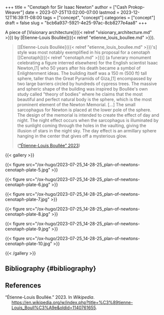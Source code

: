 +++
title = "Cenotaph for Sir Isaac Newton"
author = ["Cash Prokop-Weaver"]
date = 2023-07-25T13:02:00-07:00
lastmod = 2023-12-12T16:39:11-08:00
tags = ["concept", "concept"]
categories = ["concept"]
draft = false
slug = "bcb6a937-5921-4e25-97ac-8cb8277e4aa8"
+++

A piece of [Visionary architecture]({{< relref "visionary_architecture.md" >}}) by [Étienne-Louis Boullée]({{< relref "etienne_louis_boullee.md" >}}).

> [[Étienne-Louis Boullée]({{< relref "etienne_louis_boullee.md" >}})'s] style was most notably exemplified in his proposal for a cenotaph [[Cenotaph]({{< relref "cenotaph.md" >}})] (a funerary monument celebrating a figure interred elsewhere) for the English scientist Isaac Newton,[1] who 50 years after his death became a symbol of Enlightenment ideas. The building itself was a 150 m (500 ft) tall sphere, taller than the Great Pyramids of Giza,[1] encompassed by two large barriers circled by hundreds of cypress trees. The massive and spheric shape of the building was inspired by Boullée's own study called "theory of bodies" where he claims that the most beautiful and perfect natural body is the sphere, which is the most prominent element of the Newton Memorial. [...] The small sarcophagus for Newton is placed at the lower pole of the sphere. The design of the memorial is intended to create the effect of day and night. The night effect occurs when the sarcophagus is illuminated by the sunlight coming through the holes in the vaulting, giving the illusion of stars in the night sky. The day effect is an armillary sphere hanging in the center that gives off a mysterious glow.
>
> (<a href="#citeproc_bib_item_1">“Étienne-Louis Boullée” 2023</a>)

{{< gallery >}}

{{< figure src="/ox-hugo/2023-07-25_14-28-25_plan-of-newtons-cenotaph-plate-5.jpg" >}}

{{< figure src="/ox-hugo/2023-07-25_14-28-25_plan-of-newtons-cenotaph-plate-6.jpg" >}}

{{< figure src="/ox-hugo/2023-07-25_14-28-25_plan-of-newtons-cenotaph-plate-7.jpg" >}}

{{< figure src="/ox-hugo/2023-07-25_14-28-25_plan-of-newtons-cenotaph-plate-8.jpg" >}}

{{< figure src="/ox-hugo/2023-07-25_14-28-25_plan-of-newtons-cenotaph-plate-9.jpg" >}}

{{< figure src="/ox-hugo/2023-07-25_14-28-25_plan-of-newtons-cenotaph-plate-10.jpg" >}}

{{< /gallery >}}


## Bibliography {#bibliography}

## References

<style>.csl-entry{text-indent: -1.5em; margin-left: 1.5em;}</style><div class="csl-bib-body">
  <div class="csl-entry"><a id="citeproc_bib_item_1"></a>“Étienne-Louis Boullée.” 2023. In <i>Wikipedia</i>. <a href="https://en.wikipedia.org/w/index.php?title=%C3%89tienne-Louis_Boull%C3%A9e&oldid=1140761655">https://en.wikipedia.org/w/index.php?title=%C3%89tienne-Louis_Boull%C3%A9e&#38;oldid=1140761655</a>.</div>
</div>
